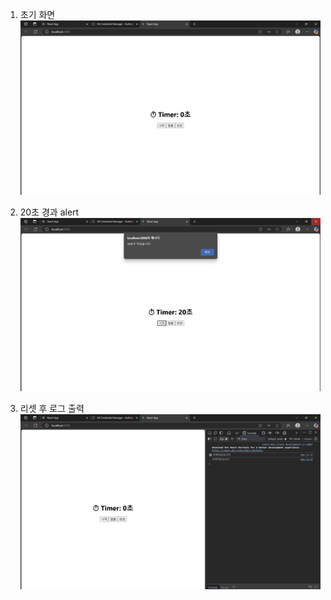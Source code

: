 1. 초기 화면
![init](./img/init.png)

2. 20초 경과 alert
![alert](./img/alert.png)

3. 리셋 후 로그 출력
![reset](./img/reset.png)
